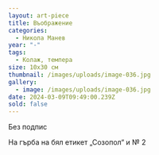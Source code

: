 ```yaml
---
layout: art-piece
title: Въображение
categories:
  - Никола Манев
year: "-"
tags:
  - Колаж, темпера
size: 10х30 см
thumbnail: /images/uploads/image-036.jpg
gallery:
  - image: /images/uploads/image-036.jpg
date: 2024-03-09T09:49:00.239Z
sold: false
---
```

Без подпис

На гърба на бял етикет „Созопол“ и № 2
